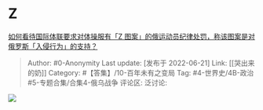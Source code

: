 # Z
[如何看待国际体联要求对体操服有「Z 图案」的俄运动员纪律处罚，称该图案是对俄罗斯「入侵行为」的支持？](https://www.zhihu.com/question/520529592/answer/2538768065)

> Author: #0-Anonymity
> Last update: [发布于 2022-06-21]
> Link: [[哭出来的奶]]
> Category: #【答集】/10-百年未有之变局
> Tag: #4-世界史/4B-政治 #5-专题合集/合集4-俄乌战争 
> 评论区:
> 泛讨论:

![](https://pic2.zhimg.com/50/v2-99f7f81f59a09d790ddd3e65fd604dcb_720w.jpg?source=1940ef5c)
